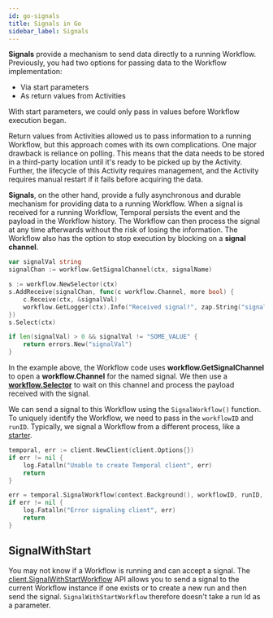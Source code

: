 ```yaml
---
id: go-signals
title: Signals in Go
sidebar_label: Signals
---
```


**Signals** provide a mechanism to send data directly to a running Workflow. Previously, you had
two options for passing data to the Workflow implementation:

* Via start parameters
* As return values from Activities

With start parameters, we could only pass in values before Workflow execution began.

Return values from Activities allowed us to pass information to a running Workflow, but this
approach comes with its own complications. One major drawback is reliance on polling. This means
that the data needs to be stored in a third-party location until it's ready to be picked up by
the Activity. Further, the lifecycle of this Activity requires management, and the Activity
requires manual restart if it fails before acquiring the data.

**Signals**, on the other hand, provide a fully asynchronous and durable mechanism for providing data to
a running Workflow. When a signal is received for a running Workflow, Temporal persists the event
and the payload in the Workflow history. The Workflow can then process the signal at any time
afterwards without the risk of losing the information. The Workflow also has the option to stop
execution by blocking on a **signal channel**.

```go
var signalVal string
signalChan := workflow.GetSignalChannel(ctx, signalName)

s := workflow.NewSelector(ctx)
s.AddReceive(signalChan, func(c workflow.Channel, more bool) {
    c.Receive(ctx, &signalVal)
    workflow.GetLogger(ctx).Info("Received signal!", zap.String("signal", signalName), zap.String("value", signalVal))
})
s.Select(ctx)

if len(signalVal) > 0 && signalVal != "SOME_VALUE" {
    return errors.New("signalVal")
}
```

In the example above, the Workflow code uses **workflow.GetSignalChannel** to open a
**workflow.Channel** for the named signal. We then use a [**workflow.Selector**](https://docs.temporal.io/docs/go-selectors) to wait on this
channel and process the payload received with the signal.

We can send a signal to this Workflow using the `SignalWorkflow()` function. To uniquely identify the Workflow,
we need to pass in the `workflowID` and `runID`. Typically, we signal a
Workflow from a different process, like a [starter](/docs/go-hello-world#workflow-starter).

```go
temporal, err := client.NewClient(client.Options{})
if err != nil {
    log.Fatalln("Unable to create Temporal client", err)
    return
}

err = temporal.SignalWorkflow(context.Background(), workflowID, runID, signalName, signalVal)
if err != nil {
	log.Fatalln("Error signaling client", err)
	return
}
```

## SignalWithStart

You may not know if a Workflow is running and can accept a signal. The
[client.SignalWithStartWorkflow](https://pkg.go.dev/go.temporal.io/sdk/client#Client) API
allows you to send a signal to the current Workflow instance if one exists or to create a new
run and then send the signal. `SignalWithStartWorkflow` therefore doesn't take a run Id as a
parameter.

